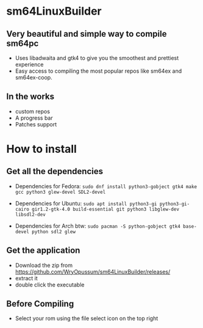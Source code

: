 # sm64LinuxBuilder
## Very beautiful and simple way to compile sm64pc
- Uses libadwaita and gtk4 to give you the smoothest and prettiest experience 
- Easy access to compiling the most popular repos like sm64ex and sm64ex-coop.

## In the works
- custom repos
- A progress bar
- Patches support


# How to install

## Get all the dependencies
- Dependencies for Fedora: `sudo dnf install python3-gobject gtk4 make gcc python3 glew-devel SDL2-devel`

- Dependencies for Ubuntu: `sudo apt install python3-gi python3-gi-cairo gir1.2-gtk-4.0 build-essential git python3 libglew-dev libsdl2-dev`

- Dependencies for Arch btw: `sudo pacman -S python-gobject gtk4 base-devel python sdl2 glew`

## Get the application

- Download the zip from https://github.com/WryOpussum/sm64LinuxBuilder/releases/
- extract it
- double click the executable

## Before Compiling

- Select your rom using the file select icon on the top right
